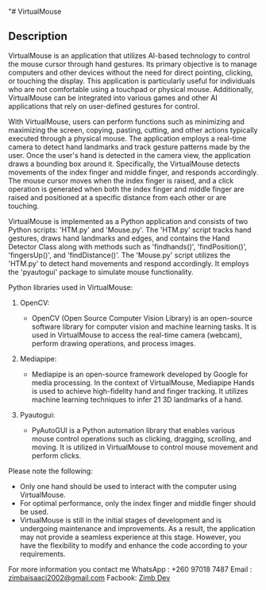 
"# VirtualMouse

## Description

VirtualMouse is an application that utilizes AI-based technology to control the mouse cursor through hand gestures. Its primary objective is to manage computers and other devices without the need for direct pointing, clicking, or touching the display. This application is particularly useful for individuals who are not comfortable using a touchpad or physical mouse. Additionally, VirtualMouse can be integrated into various games and other AI applications that rely on user-defined gestures for control.

With VirtualMouse, users can perform functions such as minimizing and maximizing the screen, copying, pasting, cutting, and other actions typically executed through a physical mouse. The application employs a real-time camera to detect hand landmarks and track gesture patterns made by the user. Once the user's hand is detected in the camera view, the application draws a bounding box around it. Specifically, the VirtualMouse detects movements of the index finger and middle finger, and responds accordingly. The mouse cursor moves when the index finger is raised, and a click operation is generated when both the index finger and middle finger are raised and positioned at a specific distance from each other or are touching.

VirtualMouse is implemented as a Python application and consists of two Python scripts: 'HTM.py' and 'Mouse.py'. The 'HTM.py' script tracks hand gestures, draws hand landmarks and edges, and contains the Hand Detector Class along with methods such as 'findhands()', 'findPosition()', 'fingersUp()', and 'findDistance()'. The 'Mouse.py' script utilizes the 'HTM.py' to detect hand movements and respond accordingly. It employs the 'pyautogui' package to simulate mouse functionality.

Python libraries used in VirtualMouse:

1. OpenCV:
    - OpenCV (Open Source Computer Vision Library) is an open-source software library for computer vision and machine learning tasks. It is used in VirtualMouse to access the real-time camera (webcam), perform drawing operations, and process images.

2. Mediapipe:
    - Mediapipe is an open-source framework developed by Google for media processing. In the context of VirtualMouse, Mediapipe Hands is used to achieve high-fidelity hand and finger tracking. It utilizes machine learning techniques to infer 21 3D landmarks of a hand.

3. Pyautogui:
    - PyAutoGUI is a Python automation library that enables various mouse control operations such as clicking, dragging, scrolling, and moving. It is utilized in VirtualMouse to control mouse movement and perform clicks.

Please note the following:

- Only one hand should be used to interact with the computer using VirtualMouse.
- For optimal performance, only the index finger and middle finger should be used.
- VirtualMouse is still in the initial stages of development and is undergoing maintenance and improvements. As a result, the application may not provide a seamless experience at this stage. However, you have the flexibility to modify and enhance the code according to your requirements.
  
For more information
you contact me 
WhatsApp : +260 97018 7487
Email : zimbaisaacj2002@gmail.com
Facbook: [Zimb Dev](https://www.facebook.com/Zimbapythondev)
